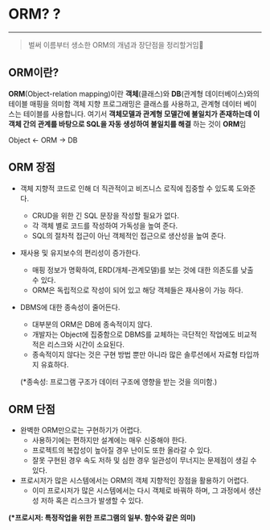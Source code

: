 # ORM? ?

-----

> 벌써 이름부터 생소한 ORM의 개념과 장단점을 정리할거임🤔



## ORM이란?

**ORM**(Object-relation mapping)이란 **객체**(클래스)와 **DB**(관계형 데이터베이스)와의 테이블 매핑을 의미함
 객체 지향 프로그래밍은 클래스를 사용하고, 관계형 데이터 베이스는 테이블를 사용합니다. 여기서 **객체모델과 관계형 모델간에 불일치가 존재하는데 이 객체 간의 관계를 바탕으로 SQL을 자동 생성하여 불일치를 해결** 하는 것이 **ORM**임

Object <- ORM -> DB

## ORM 장점

- 객체 지향적 코드로 인해 더 직관적이고 비즈니스 로직에 집중할 수 있도록 도와준다.

  - CRUD을 위한 긴 SQL 문장을 작성할 필요가 없다.
  - 각 객체 별로 코드를 작성하여 가독성을 높여 준다.
  - SQL의 절차적 접근이 아닌 객체적인 접근으로 생산성을 높여 준다.

- 재사용 및 유지보수의 편리성이 증가한다.

  - 매핑 정보가 명확하여, ERD(개체-관계모델)를 보는 것에 대한 의존도를 낮출 수 있다.
  - ORM은 독립적으로 작성이 되어 있고 해당 객체들은 재사용이 가능 하다.

- DBMS에 대한 종속성이 줄어든다.

  - 대부분의 ORM은 DB에 종속적이지 않다.
  - 개발자는 Object에 집중함으로 DBMS를 교체하는 극단적인 작업에도 비교적 적은 리스크와 시간이 소요된다.
  - 종속적이지 않다는 것은 구현 방법 뿐만 아니라 많은 솔루션에서 자료형 타입까지 유효하다.

  (*종속성: 프로그램 구조가 데이터 구조에 영향을 받는 것을 의미함.)

## ORM 단점

- 완벽한 ORM만으로는 구현하기가 어렵다.
  - 사용하기에는 편하지만 설계에는 매우 신중해야 한다.
  - 프로젝트의 복잡성이 높아질 경우 난이도 또한 올라갈 수 있다.
  - 잘못 구현된 경우 속도 저하 및 심한 경우 일관성이 무너지는 문제점이 생길 수 있다.
- 프로시저가 많은 시스템에서는 ORM의 객체 지향적인 장점을 활용하기 어렵다.
  - 이미 프로시저가 많은 시스템에서는 다시 객체로 바꿔하 하며, 그 과정에서 생산성 저하 혹은 리스크가 발생할 수 있다.

**(\*프로시저: 특정작업을 위한 프로그램의 일부. 함수와 같은 의미)**